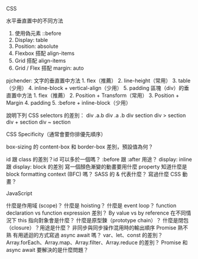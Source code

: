 CSS

水平垂直置中的不同方法
  1. 使用偽元素 ::before
  2. Display: table
  3. Position: absolute
  4. Flexbox 搭配 align-items
  5. Grid 搭配 align-items
  6. Grid / Flex 搭配 margin: auto

pjchender:
  文字的垂直置中方法
    1. flex（推薦）
    2. line-height（常用）
    3. table（少用）
    4. inline-block + vertical-align（少用）
    5. padding
  區塊（div）的垂直置中方法
    1. flex（推薦）
    2. Position + Transform（常用）
    3. Position + Margin
    4. padding
    5. :before + inline-block（少用）
    

說明下列 CSS selectors 的差別：
div .a.b
div .a .b
div section
div > section
div + section
div ~ section

CSS Specificity（通常會要你排優先順序）

box-sizing 的 content-box 和 border-box 差別，預設值為何？

id 跟 class 的差別？id 可以多於一個嗎？
:before 跟 :after 用途？
display: inline 跟 display: block 的差別
寫一個顏色漸變的動畫要用什麼 property
知道什麼是 block formatting context (BFC) 嗎？
SASS 的 & 代表什麼？
寫過什麼 CSS 動畫？


JavaScript

什麼是作用域 (scope)？
什麼是 hoisting？
什麼是 event loop？
function declaration vs function expression 差別？
By value vs by reference
在不同情況下 this 指向對象會是什麼？
什麼是原型鍊（prototype chain）？
什麼是閉包（closure）？用途是什麼？
非同步與同步操作混用時的輸出順序
Promise 熟不熟
有用遞迴的方式寫過 async await 嗎？
var、let、const 的差別？
Array.forEach、Array.map、Array.filter、Array.reduce 的差別？
Promise 和 async await 要解決的是什麼問題？
